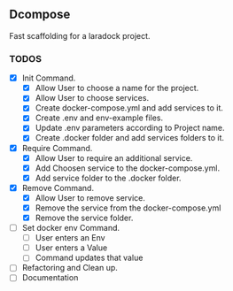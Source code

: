 ## Dcompose

Fast scaffolding for a laradock project.

### TODOS

- [x] Init Command.
    - [x] Allow User to choose a name for the project.
    - [x] Allow User to choose services.
    - [x] Create docker-compose.yml and add services to it.
    - [x] Create .env and env-example files.
    - [x] Update .env parameters according to Project name.
    - [x] Create .docker folder and add services folders to it.
- [x] Require Command.
    - [x] Allow User to require an additional service.
    - [x] Add Choosen service to the docker-compose.yml.
    - [x] Add service folder to the .docker folder. 
- [x] Remove Command.
    - [x] Allow User to remove service.
    - [x] Remove the service from the docker-compose.yml
    - [x] Remove the service folder.
 - [ ] Set docker env Command.
    - [ ] User enters an Env
    - [ ] User enters a Value
    - [ ] Command updates that value
 - [ ] Refactoring and Clean up.
 - [ ] Documentation
